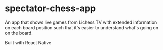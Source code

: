 # spectator-chess-app
An app that shows live games from Lichess TV with extended information on each board position such that it's easier to understand what's going on on the board.

Built with React Native
